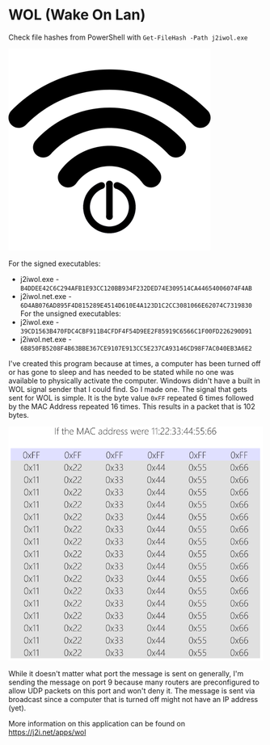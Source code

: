 # WOL (Wake On Lan)


Check file hashes from PowerShell with `Get-FileHash -Path j2iwol.exe`

![Wake On Lan Logo][1]

For the signed executables:
* j2iwol.exe - `B4DDEE42C6C294AFB1E93CC120BB934F232DED74E309514CA44654006074F4AB`
* j2iwol.net.exe - `6D4AB076AD895F4D815289E4514D610E4A123D1C2CC3081066E62074C7319830`
For the unsigned executables:
* j2iwol.exe - `39CD1563B470FDC4CBF911B4CFDF4F54D9EE2F85919C6566C1F00FD226290D91`
* j2iwol.net.exe - `6B850FB5208F4B63BBE367CE9107E913CC5E237CA93146CD98F7AC040EB3A6E2`


I've created this program because at times, a computer has been turned off or has gone to sleep 
and has needed to be stated while no one was available to physically activate the computer. Windows
didn't have a built in WOL signal sender that I could find. So I made one. The signal that gets
sent for WOL is simple.  It is the byte value `0xFF` repeated 6 times followed by the MAC Address
repeated 16 times. This results in a packet that is 102 bytes. 


![WOL Packet Structure][2]


While it doesn't matter what port the message is sent on generally, I'm sending the message on 
port 9 because many routers are preconfigured to allow UDP packets on this port and won't deny
it. The message is sent via broadcast since a computer that is turned off might not have an IP 
address (yet).

More information on this application can be found on https://j2i.net/apps/wol


[1]:assets/wol.png
[2]:assets/packetStructure.png